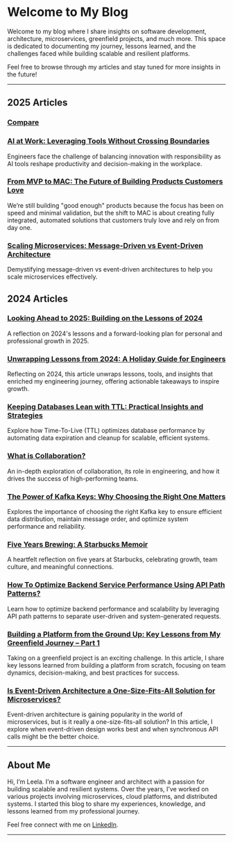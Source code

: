 # Welcome to My Blog

Welcome to my blog where I share insights on software development, architecture, microservices, greenfield projects, and much more. This space is dedicated to documenting my journey, lessons learned, and the challenges faced while building scalable and resilient platforms.

Feel free to browse through my articles and stay tuned for more insights in the future!

---
## 2025 Articles

### [Compare](2025/article3.md)

### [AI at Work: Leveraging Tools Without Crossing Boundaries](2025/article3.md)
Engineers face the challenge of balancing innovation with responsibility as AI tools reshape productivity and decision-making in the workplace.

### [From MVP to MAC: The Future of Building Products Customers Love](2025/article2.md)
We’re still building "good enough" products because the focus has been on speed and minimal validation, but the shift to MAC is about creating fully integrated, automated solutions that customers truly love and rely on from day one.

### [Scaling Microservices: Message-Driven vs Event-Driven Architecture](2025/article1.md)
Demystifying message-driven vs event-driven architectures to help you scale microservices effectively.

## 2024 Articles
### [Looking Ahead to 2025: Building on the Lessons of 2024](article9.md)
A reflection on 2024's lessons and a forward-looking plan for personal and professional growth in 2025.
### [Unwrapping Lessons from 2024: A Holiday Guide for Engineers](article8.md)
Reflecting on 2024, this article unwraps lessons, tools, and insights that enriched my engineering journey, offering actionable takeaways to inspire growth.
### [Keeping Databases Lean with TTL: Practical Insights and Strategies](article7.md)
Explore how Time-To-Live (TTL) optimizes database performance by automating data expiration and cleanup for scalable, efficient systems.
### [What is Collaboration?](article6.md)
An in-depth exploration of collaboration, its role in engineering, and how it drives the success of high-performing teams.
 
### [The Power of Kafka Keys: Why Choosing the Right One Matters](article5.md)
 Explores the importance of choosing the right Kafka key to ensure efficient data distribution, maintain message order, and optimize system performance and reliability.

### [Five Years Brewing: A Starbucks Memoir](article4.md)
A heartfelt reflection on five years at Starbucks, celebrating growth, team culture, and meaningful connections.

### [How To Optimize Backend Service Performance Using API Path Patterns?](article3.md)
Learn how to optimize backend performance and scalability by leveraging API path patterns to separate user-driven and system-generated requests.


### [Building a Platform from the Ground Up: Key Lessons from My Greenfield Journey – Part 1](article2.md)
Taking on a greenfield project is an exciting challenge. In this article, I share key lessons learned from building a platform from scratch, focusing on team dynamics, decision-making, and best practices for success.

### [Is Event-Driven Architecture a One-Size-Fits-All Solution for Microservices?](article1.md)
Event-driven architecture is gaining popularity in the world of microservices, but is it really a one-size-fits-all solution? In this article, I explore when event-driven design works best and when synchronous API calls might be the better choice.

---

## About Me

Hi, I’m Leela. I’m a software engineer and architect with a passion for building scalable and resilient systems. Over the years, I’ve worked on various projects involving microservices, cloud platforms, and distributed systems.
I started this blog to share my experiences, knowledge, and lessons learned from my professional journey.

Feel free connect with me on [LinkedIn](https://www.linkedin.com/in/leelakumili/).

---
